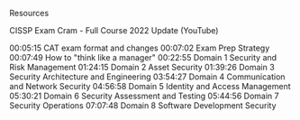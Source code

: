 Resources


CISSP Exam Cram - Full Course 2022 Update (YouTube)

00:05:15 CAT exam format and changes 
00:07:02 Exam Prep Strategy
00:07:49 How to "think like a manager"
00:22:55 Domain 1 Security and Risk Management
01:24:15 Domain 2 Asset Security
01:39:26 Domain 3 Security Architecture and Engineering
03:54:27 Domain 4 Communication and Network Security
04:56:58 Domain 5 Identity and Access Management
05:30:21 Domain 6 Security Assessment and Testing
05:44:56 Domain 7 Security Operations
07:07:48 Domain 8 Software Development Security



